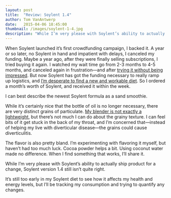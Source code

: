 ```yaml
---
layout: post
title:  "Review: Soylent 1.4"
author: Tom VanAntwerp
date:   2015-04-06 18:45:00
thumbnail: /images/soylent-1-4.jpg
description: "While I’m very please with Soylent’s ability to actually ship product for a change, Soylent version 1.4 still isn’t quite right. It’s still too early in my Soylent diet to see how it affects my health and energy levels, but I’ll be tracking my consumption and trying to quantify any changes."
---
```


When Soylent launched it’s first crowdfunding campaign, I backed it. A year or so later, no Soylent in hand and impatient with delays, I canceled my funding. Maybe a year ago, after they were finally selling subscriptions, I tried buying it again. I watched my wait time go from 2-3 months to 4-5 months, and canceled again in frustration—and after [trying it without being impressed](http://tomvanantwerp.com/soylent-first-impressions/). But now Soylent has got the funding necessary to really ramp up logistics, and [I’m desperate to find a new and workable diet](http://tomvanantwerp.com/diverticulosis/). So I ordered a month’s worth of Soylent, and received it within the week.

I can best describe the newest Soylent formula as a sand smoothie.

While it’s certainly nice that the bottle of oil is no longer necessary, there are very distinct grains of particulate. [My blender is not exactly a lightweight](http://smile.amazon.com/gp/product/B003VWXXXK/), but there’s not much I can do about the grainy texture. I can feel bits of it get stuck in the back of my throat, and I’m concerned that—instead of helping my live with diverticular disease—the grains could cause diverticulitis.

The flavor is also pretty bland. I’m experimenting with flavoring it myself, but haven’t had too much luck. Cocoa powder helps a bit. Using coconut water made no difference. When I find something that works, I’ll share it.

While I’m very please with Soylent’s ability to actually ship product for a change, Soylent version 1.4 still isn’t quite right.

It’s still too early in my Soylent diet to see how it affects my health and energy levels, but I’ll be tracking my consumption and trying to quantify any changes.
